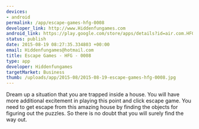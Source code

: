 ```yaml
--- 
devices: 
- android
permalink: /app/escape-games-hfg-0008
developer_link: http://www.Hiddenfungames.com
android_link: https://play.google.com/store/apps/details?id=air.com.HFG.EscapeGames.HiddenDoorEscape
status: publish
date: 2015-08-19 08:27:35.334803 +00:00
email: Hiddenfungames@hotmail.com
title: Escape Games - HFG - 0008
type: app
developer: Hiddenfungames
targetMarket: Business
thumb: /uploads/app/2015-08/2015-08-19-escape-games-hfg-0008.jpg
---
```


Dream up a situation that you are trapped inside a house. You will have more additional excitement in playing this point and click escape game. You need to get escape from this amazing house by finding the objects for figuring out the puzzles. So there is no doubt that you will surely find the way out.
